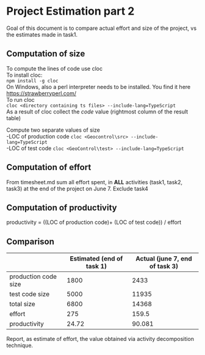 # Project Estimation part 2



Goal of this document is to compare actual effort and size of the project, vs the estimates made in task1.

## Computation of size

To compute the lines of code use cloc    
To install cloc:  
           `npm install -g cloc`   
On Windows, also a perl interpreter needs to be installed. You find it here https://strawberryperl.com/  
To run cloc  
           `cloc <directory containing ts files> --include-lang=TypeScript`  
As a result of cloc collect the *code* value (rightmost column of the result table)  
        

Compute two separate values of size  
-LOC of production code     `cloc <Geocontrol\src> --include-lang=TypeScript`  
-LOC of test code      `cloc <GeoControl\test> --include-lang=TypeScript`  


## Computation of effort 
From timesheet.md sum all effort spent, in **ALL** activities (task1, task2, task3) at the end of the project on June 7. Exclude task4

## Computation of productivity

productivity = ((LOC of production code)+ (LOC of test code)) / effort


## Comparison

|                                        | Estimated (end of task 1) | Actual (june 7, end of task 3)|
| -------------------------------------------------------------------------------- | -------- |----|
| production code size |1800|2433|
| test code size |5000|11935|
| total size  |6800|14368|
| effort |275|159.5|
| productivity  |24.72|90.081|


Report, as estimate of effort, the value obtained via activity decomposition technique.



